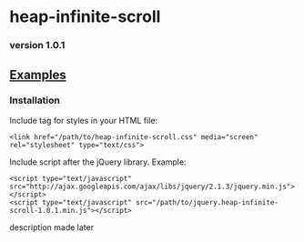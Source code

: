 # heap-infinite-scroll
### version 1.0.1
## [Examples](http://extjs24.github.io/heap-infinite-scroll/)

### Installation
Include tag for styles in your HTML file:

    <link href="/path/to/heap-infinite-scroll.css" media="screen" rel="stylesheet" type="text/css">

Include script after the jQuery library. Example:

    <script type="text/javascript" src="http://ajax.googleapis.com/ajax/libs/jquery/2.1.3/jquery.min.js"></script>
    <script type="text/javascript" src="/path/to/jquery.heap-infinite-scroll-1.0.1.min.js"></script>

description made later
